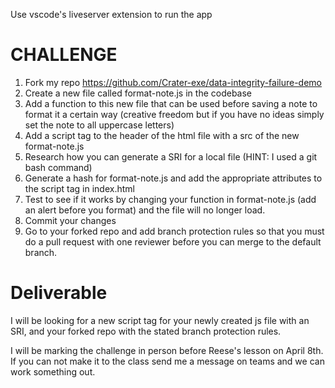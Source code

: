 Use vscode's liveserver extension to run the app

# CHALLENGE

1. Fork my repo https://github.com/Crater-exe/data-integrity-failure-demo
2. Create a new file called format-note.js in the codebase
3. Add a function to this new file that can be used before saving a note to format it a certain way (creative freedom but if you have no ideas simply set the note to all uppercase letters)
4. Add a script tag to the header of the html file with a src of the new format-note.js
5. Research how you can generate a SRI for a local file (HINT: I used a git bash command)
6. Generate a hash for format-note.js and add the appropriate attributes to the script tag in index.html
7. Test to see if it works by changing your function in format-note.js (add an alert before you format) and the file will no longer load.
8. Commit your changes
9. Go to your forked repo and add branch protection rules so that you must do a pull request with one reviewer before you can merge to the default branch.

# Deliverable
I will be looking for a new script tag for your newly created js file with an SRI, and your forked repo with the stated branch protection rules.

I will be marking the challenge in person before Reese's lesson on April 8th. If you can not make it to the class send me a message on teams and we can work something out.